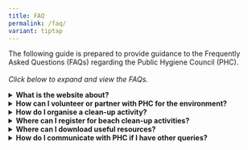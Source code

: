 ```yaml
---
title: FAQ
permalink: /faq/
variant: tiptap
---
```

<p>The following guide is prepared to provide guidance to the Frequently
Asked Questions (FAQs) regarding the Public Hygiene Council (PHC).
<br>
<br><em>Click below to expand and view the FAQs.</em>
</p>
<div data-type="detailGroup" class="isomer-accordion isomer-accordion-white">
<details class="isomer-details">
<summary><strong>What is the website about?</strong>
</summary>
<div data-type="detailsContent" class="isomer-details-content">
<p>Website aims to inspire everyone in Singapore to promote values of picking
up after ourselves, throwing waste in bins and leaving our environment
in a state we can be proud of, via the Keep Singapore Clean Movement.</p>
</div>
</details>
<details class="isomer-details">
<summary><strong>How can I volunteer or partner with PHC for the environment?</strong>
</summary>
<div data-type="detailsContent" class="isomer-details-content">
<p>Currently, we do not have any regular volunteer programmes for individuals.
However, you may like to sign up as a volunteer for the environment at
the Clean &amp; Green Singapore website at <a href="https://www.cgs.gov.sg/volunteer" rel="noopener noreferrer nofollow" target="_blank">https://www.cgs.gov.sg/volunteer</a>.</p>
</div>
</details>
<details class="isomer-details">
<summary><strong>How do I organise a clean-up activity?</strong>
</summary>
<div data-type="detailsContent" class="isomer-details-content">
<p>To empower groups to self-lead their activities, PHC has developed a video
for organising a clean-up activity. Your group can refer to the following
download links for the resources:</p>
<ul data-tight="true" class="tight">
<li>
<p><a href="https://youtu.be/7HUKURRekxU" rel="noopener noreferrer nofollow" target="_blank">Organising Community Clean-up</a>
</p>
</li>
<li>
<p><a href="https://youtu.be/ERnvwXADRZY" rel="noopener noreferrer nofollow" target="_blank">Guide to organise a Clean-up activity</a>
</p>
</li>
</ul>
</div>
</details>
<details class="isomer-details">
<summary><strong>Where can I register for beach clean-up activities?</strong>
</summary>
<div data-type="detailsContent" class="isomer-details-content">
<p>You can&nbsp;<a href="https://www.publichygienecouncil.sg/beachcleanup" rel="noopener noreferrer nofollow" target="_blank">register&nbsp;</a>with
NEA &amp; PHC to schedule clean-ups at popular locations such as the recreational
beaches (Changi Beach, East Coast Beach, Pasir Ris Beach and Sembwang Beach)</p>
</div>
</details>
<details class="isomer-details">
<summary><strong>Where can I download useful resources?</strong>
</summary>
<div data-type="detailsContent" class="isomer-details-content">
<p>PHC website provides an array of information, posters, video clips, etc.,
for public information and use. They are made available for download on
this&nbsp;<a href="https://www.publichygienecouncil.sg/resources" rel="noopener noreferrer nofollow" target="_blank">page</a>.</p>
</div>
</details>
<details class="isomer-details">
<summary><strong>How do I communicate with PHC if I have other queries?</strong>
</summary>
<div data-type="detailsContent" class="isomer-details-content">
<p>You can email us at&nbsp;<a href="mailto:ask@publichygienecouncil.sg" rel="noopener noreferrer nofollow" target="_blank">ask@publichygienecouncil.sg</a>
</p>
</div>
</details>
</div>
<p></p>